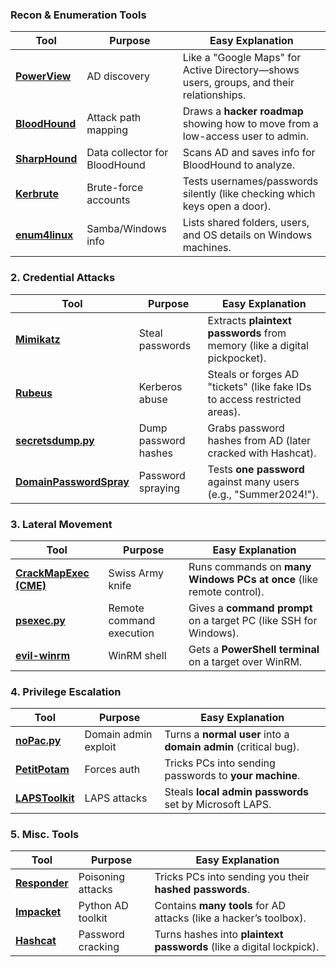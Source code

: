 
### **Recon & Enumeration Tools**

|Tool|Purpose|Easy Explanation|
|---|---|---|
|**[PowerView](https://github.com/PowerShellMafia/PowerSploit/blob/master/Recon/PowerView.ps1)**|AD discovery|Like a "Google Maps" for Active Directory—shows users, groups, and their relationships.|
|**[BloodHound](https://github.com/BloodHoundAD/BloodHound)**|Attack path mapping|Draws a **hacker roadmap** showing how to move from a low-access user to admin.|
|**[SharpHound](https://github.com/BloodHoundAD/BloodHound/tree/master/Collectors)**|Data collector for BloodHound|Scans AD and saves info for BloodHound to analyze.|
|**[Kerbrute](https://github.com/ropnop/kerbrute)**|Brute-force accounts|Tests usernames/passwords silently (like checking which keys open a door).|
|**[enum4linux](https://github.com/CiscoCXSecurity/enum4linux)**|Samba/Windows info|Lists shared folders, users, and OS details on Windows machines.|
### **2. Credential Attacks**

| Tool                                                                                                 | Purpose              | Easy Explanation                                                          |
| ---------------------------------------------------------------------------------------------------- | -------------------- | ------------------------------------------------------------------------- |
| **[Mimikatz](https://github.com/ParrotSec/mimikatz)**                                                | Steal passwords      | Extracts **plaintext passwords** from memory (like a digital pickpocket). |
| **[Rubeus](https://github.com/GhostPack/Rubeus)**                                                    | Kerberos abuse       | Steals or forges AD "tickets" (like fake IDs to access restricted areas). |
| **[secretsdump.py](https://github.com/SecureAuthCorp/impacket/blob/master/examples/secretsdump.py)** | Dump password hashes | Grabs password hashes from AD (later cracked with Hashcat).               |
| **[DomainPasswordSpray](https://github.com/dafthack/DomainPasswordSpray)**                           | Password spraying    | Tests **one password** against many users (e.g., "Summer2024!").          |

### **3. Lateral Movement**

|Tool|Purpose|Easy Explanation|
|---|---|---|
|**[CrackMapExec (CME)](https://github.com/byt3bl33d3r/CrackMapExec)**|Swiss Army knife|Runs commands on **many Windows PCs at once** (like remote control).|
|**[psexec.py](https://github.com/SecureAuthCorp/impacket/blob/master/examples/psexec.py)**|Remote command execution|Gives a **command prompt** on a target PC (like SSH for Windows).|
|**[evil-winrm](https://github.com/Hackplayers/evil-winrm)**|WinRM shell|Gets a **PowerShell terminal** on a target over WinRM.|
### **4. Privilege Escalation**

|Tool|Purpose|Easy Explanation|
|---|---|---|
|**[noPac.py](https://github.com/Ridter/noPac)**|Domain admin exploit|Turns a **normal user** into a **domain admin** (critical bug).|
|**[PetitPotam](https://github.com/topotam/PetitPotam)**|Forces auth|Tricks PCs into sending passwords to **your machine**.|
|**[LAPSToolkit](https://github.com/leoloobeek/LAPSToolkit)**|LAPS attacks|Steals **local admin passwords** set by Microsoft LAPS.|
### **5. Misc. Tools**

|Tool|Purpose|Easy Explanation|
|---|---|---|
|**[Responder](https://github.com/lgandx/Responder)**|Poisoning attacks|Tricks PCs into sending you their **hashed passwords**.|
|**[Impacket](https://github.com/SecureAuthCorp/impacket)**|Python AD toolkit|Contains **many tools** for AD attacks (like a hacker’s toolbox).|
|**[Hashcat](https://hashcat.net/hashcat/)**|Password cracking|Turns hashes into **plaintext passwords** (like a digital lockpick).|